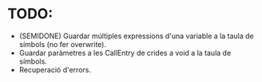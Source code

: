 # TODO:
+ (SEMIDONE) Guardar múltiples expressions d'una variable a la taula de símbols (no fer overwrite).
+ Guardar paràmetres a les CallEntry de crides a void a la taula de símbols. 
+ Recuperació d'errors.